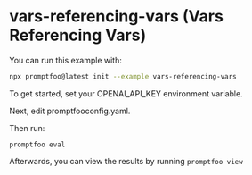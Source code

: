 # vars-referencing-vars (Vars Referencing Vars)

You can run this example with:

```bash
npx promptfoo@latest init --example vars-referencing-vars
```

To get started, set your OPENAI_API_KEY environment variable.

Next, edit promptfooconfig.yaml.

Then run:

```
promptfoo eval
```

Afterwards, you can view the results by running `promptfoo view`
